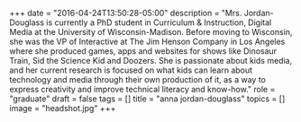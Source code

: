 +++
date = "2016-04-24T13:50:28-05:00"
description = "Mrs. Jordan-Douglass is currently a PhD student in Curriculum & Instruction, Digital Media at the University of Wisconsin-Madison. Before moving to Wisconsin, she was the VP of Interactive at The Jim Henson Company in Los Angeles where she produced games, apps and websites for shows like Dinosaur Train, Sid the Science Kid and Doozers. She is passionate about kids media, and her current research is focused on what kids can learn about technology and media through their own production of it, as a way to express creativity and improve technical literacy and know-how."
role = "graduate"
draft = false
tags = []
title = "anna jordan-douglass"
topics = []
image = "headshot.jpg"
+++
